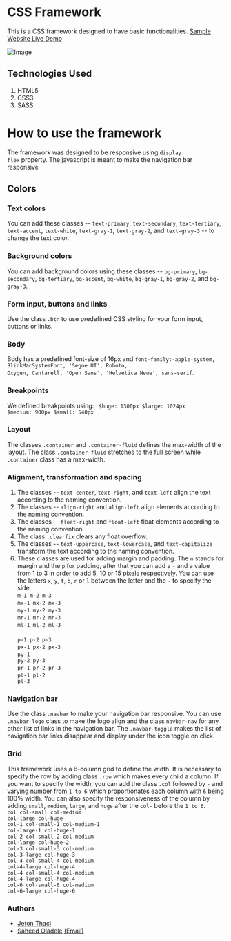 # CSS Framework

This is a CSS framework designed to have basic functionalities. 
[Sample Website Live Demo](https://suretrust.github.io/css-framework/)

![Image](https://i.ibb.co/fXKqr0D/Screenshot-2020-01-28-at-07-34-05.png)
## Technologies Used
1. HTML5
2. CSS3
3. SASS

# How to use the framework
The framework was designed to be responsive using <code>display: flex</code> property. The javascript is meant to make the navigation bar responsive

## Colors

### Text colors
You can add these classes -- <code>text-primary</code>, <code>text-secondary</code>, <code>text-tertiary</code>, <code>text-accent</code>, <code>text-white</code>, <code>text-gray-1</code>, <code>text-gray-2</code>, and <code>text-gray-3</code> --  to change the text color.

### Background colors
You can add background colors using these classes -- <code>bg-primary</code>, <code>bg-secondary</code>, <code>bg-tertiary</code>, <code>bg-accent</code>, <code>bg-white</code>, <code>bg-gray-1</code>, <code>bg-gray-2</code>, and <code>bg-gray-3</code>.

### Form input, buttons and links
Use the class <code>.btn</code> to use predefined CSS styling for your form input, buttons or links.

### Body
Body has a predefined font-size of 16px and <code>font-family:-apple-system, BlinkMacSystemFont, 'Segoe UI', Roboto, Oxygen, Cantarell, 'Open Sans', 'Helvetica Neue', sans-serif</code>.

### Breakpoints
We defined breakpoints using: 
<code>
$huge: 1300px
$large: 1024px
$medium: 900px
$small: 540px
</code>

### Layout
The classes <code>.container</code> and <code>.container-fluid</code> defines the max-width of the layout. The class <code>.container-fluid</code> stretches to the full screen while <code>.container</code> class has a max-width.

### Alignment, transformation and spacing
1. The classes -- <code>text-center</code>, <code>text-right</code>, and <code>text-left</code> align the text according to the naming convention.
2. The classes -- <code>align-right</code> and <code>align-left</code> align elements according to the naming convention.
3. The classes -- <code>float-right</code> and <code>float-left</code> float elements according to the naming convention.
4. The class <code>.clearfix</code> clears any float overflow.
5. The classes -- <code>text-uppercase</code>, <code>text-lowercase</code>, and <code>text-capitalize</code> transform the text according to the naming convention.
6. These classes are used for adding margin and padding. The <code>m</code> stands for margin and the <code>p</code> for padding, after that you can add a <code>-</code> and a value from 1 to 3 in order to add 5, 10 or 15 pixels respectively. You can use the letters <code>x</code>, <code>y</code>, <code>t</code>, <code>b</code>, <code>r</code> or <code>l</code> between the letter and the <code>-</code> to specify the side.<br>
    <code>m-1 m-2 m-3</code><br>
    <code>mx-1 mx-2 mx-3</code><br>
    <code>my-1 my-2 my-3</code><br>
    <code>mr-1 mr-2 mr-3</code><br>
    <code>ml-1 ml-2 ml-3</code><br><br>
    <code>p-1 p-2 p-3</code><br>
    <code>px-1 px-2 px-3</code><br>
    <code>py-1 py-2 py-3</code><br>
    <code>pr-1 pr-2 pr-3</code><br>
    <code>pl-1 pl-2 pl-3</code><br>

### Navigation bar
Use the class <code>.navbar</code> to make your navigation bar responsive. You can use <code>.navbar-logo</code> class to make the logo align and the class <code>navbar-nav</code> for any other list of links in the navigation bar. The <code>.navbar-toggle</code> makes the list of navigation bar links disappear and display under the icon toggle on click.

### Grid
This framework uses a 6-column grid to define the width. It is necessary to specify the row by adding class <code>.row</code> which makes every child a column. If you want to specify the width, you can add the class <code>.col</code> followed by <code>-</code> and varying number from <code>1 to 6</code> which proportionates each column with <code>6</code> being 100% width. You can also specify the responsiveness of the column by adding <code>small</code>, <code>medium</code>, <code>large</code>, and <code>huge</code> after the <code>col-</code> before the <code>1 to 6</code>.<br>
    <code>col col-small col-medium col-large col-huge</code><br>
    <code>col-1 col-small-1 col-medium-1 col-large-1  col-huge-1</code><br>
    <code>col-2 col-small-2 col-medium col-large  col-huge-2</code><br>
    <code>col-3 col-small-3 col-medium col-3-large  col-huge-3</code><br>
    <code>col-4 col-small-4 col-medium col-4-large  col-huge-4</code><br>
    <code>col-4 col-small-4 col-medium col-4-large  col-huge-4</code><br>
    <code>col-6 col-small-6 col-medium col-6-large  col-huge-6</code><br>   
    

### Authors
- [Jeton Thaci](https://github.com/jeton-th)
- [Saheed Oladele](https://github.com/suretrust/) [(Email)](mailto:saholadele@gmail.com)



